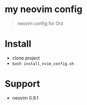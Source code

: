 # my neovim config
> neovim config for Orz  

# Install
- clone project
- `bash install_nvim_config.sh`

# Support
- neovim 0.9.1
